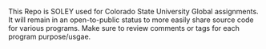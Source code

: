 This Repo is SOLEY used for Colorado State University Global assignments.
It will remain in an open-to-public status to more easily share source code for various programs.
Make sure to review comments or tags for each program purpose/usgae.
